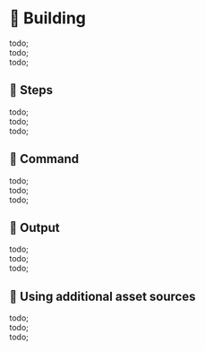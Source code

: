 # 🥑 Building

todo; <br/>
todo; <br/>
todo; <br/>

## 🥑 Steps

todo; <br/>
todo; <br/>
todo; <br/>

## 🥑 Command

todo; <br/>
todo; <br/>
todo; <br/>

## 🥑 Output

todo; <br/>
todo; <br/>
todo; <br/>

## 🥑 Using additional asset sources

todo; <br/>
todo; <br/>
todo; <br/>
